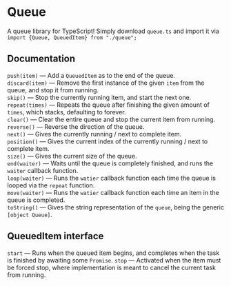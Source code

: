 # Queue
A queue library for TypeScript! Simply download `queue.ts` and import it via `import {Queue, QueuedItem} from "./queue";`

## Documentation
`push(item)` — Add a `QueuedItem` as to the end of the queue. <br>
`discard(item)` — Remove the first instance of the given `item` from the queue, and stop it from running. <br>
`skip()` — Stop the currently running item, and start the next one. <br>
`repeat(times)` — Repeats the queue after finishing the given amount of `times`, which stacks, defaulting to forever. <br>
`clear()` — Clear the entire queue and stop the current item from running. <br>
`reverse()` — Reverse the direction of the queue. <br>
`next()` — Gives the currently running / next to complete item. <br>
`position()` — Gives the current index of the currently running / next to complete item. <br>
`size()` — Gives the current size of the queue. <br>
`end(waiter)` — Waits until the queue is completely finished, and runs the `waiter` callback function. <br>
`loop(waiter)` — Runs the `watier` callback function each time the queue is looped via the `repeat` function. <br>
`move(waiter)` — Runs the `watier` callback function each time an item in the queue is completed. <br>
`toString()` — Gives the string representation of the `queue`, being the generic `[object Queue]`. <br>

## QueuedItem interface
`start` — Runs when the queued item begins, and completes when the task is finished by awaiting some `Promise`.
`stop` — Activated when the item must be forced stop, where implementation is meant to cancel the current task from running.
